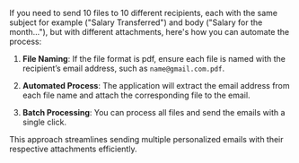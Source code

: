 

If you need to send 10 files to 10 different recipients, each with the same subject for example ("Salary Transferred") and body ("Salary for the month..."), but with different attachments, here's how you can automate the process:

1. **File Naming**: If the file format is pdf, ensure each file is named with the recipient’s email address, such as `name@gmail.com.pdf`.

2. **Automated Process**: The application will extract the email address from each file name and attach the corresponding file to the email.

3. **Batch Processing**: You can process all files and send the emails with a single click.

This approach streamlines sending multiple personalized emails with their respective attachments efficiently.
